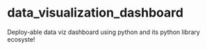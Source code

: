 # data_visualization_dashboard
Deploy-able data viz dashboard using python and its python library ecosyste!
